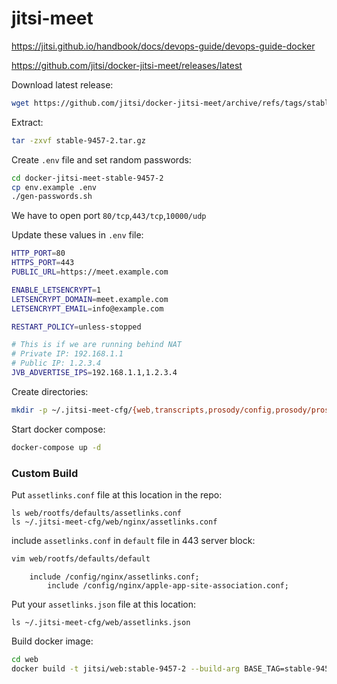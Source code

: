 # jitsi-meet

https://jitsi.github.io/handbook/docs/devops-guide/devops-guide-docker

https://github.com/jitsi/docker-jitsi-meet/releases/latest

Download latest release:
```bash
wget https://github.com/jitsi/docker-jitsi-meet/archive/refs/tags/stable-9457-2.tar.gz
```

Extract:
```bash
tar -zxvf stable-9457-2.tar.gz
```

Create `.env` file and set random passwords:
```bash
cd docker-jitsi-meet-stable-9457-2
cp env.example .env
./gen-passwords.sh
```

We have to open port `80/tcp`,`443/tcp`,`10000/udp`

Update these values in `.env` file:
```bash
HTTP_PORT=80
HTTPS_PORT=443
PUBLIC_URL=https://meet.example.com

ENABLE_LETSENCRYPT=1
LETSENCRYPT_DOMAIN=meet.example.com
LETSENCRYPT_EMAIL=info@example.com

RESTART_POLICY=unless-stopped

# This is if we are running behind NAT
# Private IP: 192.168.1.1
# Public IP: 1.2.3.4
JVB_ADVERTISE_IPS=192.168.1.1,1.2.3.4
```

Create directories:
```bash
mkdir -p ~/.jitsi-meet-cfg/{web,transcripts,prosody/config,prosody/prosody-plugins-custom,jicofo,jvb,jigasi,jibri}
```

Start docker compose:
```bash
docker-compose up -d
```

### Custom Build

Put `assetlinks.conf` file at this location in the repo: 
```
ls web/rootfs/defaults/assetlinks.conf
ls ~/.jitsi-meet-cfg/web/nginx/assetlinks.conf
```

include `assetlinks.conf` in `default` file in 443 server block:
```bash
vim web/rootfs/defaults/default
```

```
	include /config/nginx/assetlinks.conf;
        include /config/nginx/apple-app-site-association.conf;
```


Put your `assetlinks.json` file at this location:
```
ls ~/.jitsi-meet-cfg/web/assetlinks.json
```

Build docker image:
```bash
cd web
docker build -t jitsi/web:stable-9457-2 --build-arg BASE_TAG=stable-9457-2 .
```

